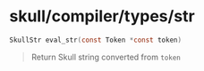 # skull/compiler/types/str

```c
SkullStr eval_str(const Token *const token)
```

> Return Skull string converted from `token`

